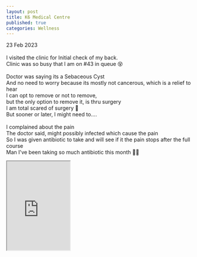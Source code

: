 ```yaml
---
layout: post
title: K6 Medical Centre
published: true
categories: Wellness
---
```

23 Feb 2023
<br>
<br>
I visited the clinic for Initial check of my back.
<br>
Clinic was so busy that I am on #43 in queue  😵
<br>
<br>
Doctor was saying its a Sebaceous Cyst 
<br>
And no need to worry because its mostly not cancerous, which is a relief to hear 
<br>
I can opt to remove or not to remove, 
<br>
but the only option to remove it, is thru surgery 
<br>
I am total scared of surgery 🤕
<br>
But sooner or later, I might need to....
<br>
<br>
I complained about the pain
<br>
The doctor said, might possibly infected which cause the pain
<br>
So I was given antibiotic to take and will see if it the pain stops after the full course
<br>
Man I've been taking so much antibiotic this month  😵‍💫
<br>
<iframe src="https://drive.google.com/file/d/1lrGrgetTkqDj89O0MhD1lVWjJGbAsoy4/preview" width="170" height="240" allow="autoplay"></iframe>

